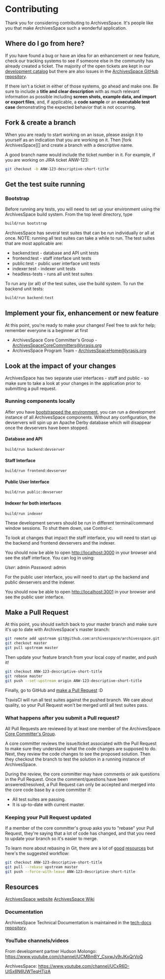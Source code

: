 # Contributing

Thank you for considering contributing to ArchivesSpace. It's people
like you that make ArchivesSpace such a wonderful application.

## Where do I go from here?

If you have found a bug or have an idea for an enhancement or new feature,
check our tracking systems to see if someone else in the community has already
created a ticket. The majority of the open tickets are kept in our [development catalog](https://archivesspace.atlassian.net/projects/ANW/issues/ANW-418?filter=allopenissues) but there are also issues in the [ArchivesSpace GitHub repository](https://github.com/archivesspace/archivesspace/issues).

If there isn't a ticket in either of those systems, go ahead and make one. Be
sure to include a **title and clear description** with as much relevant
information as possible including **screen shots, example data, and import or
export files**, and, if applicable, a **code sample** or an **executable test
case** demonstrating the expected behavior that is not occurring.

## Fork & create a branch

When you are ready to start working on an issue, please assign it to yourself
as an indication that you are working on it. 
Then [fork ArchivesSpace][] and
create a branch with a descriptive name.

A good branch name would include the ticket number in it. For example, if you
are working on JIRA ticket ANW-123:

```sh
git checkout -b ANW-123-descriptive-short-title
```

## Get the test suite running

### Bootstrap

Before running any tests, you will need to set up your environment using the
ArchivesSpace build system. From the top level directory, type

```sh
build/run bootstrap
```

ArchivesSpace has several test suites that can be run individually or all at
once. NOTE: running all test suites can take a while to run. The test suites that
are most applicable are:

* backend:test - database and API unit tests
* frontend:test - staff interface unit tests
* public:test - public user interface unit tests
* indexer:test - indexer unit tests
* headless-tests - runs all unit test suites

To run any (or all) of the test suites, use the build system. To run the backend
unit tests:

```sh
build/run backend:test
```

## Implement your fix, enhancement or new feature

At this point, you're ready to make your changes! Feel free to ask for help;
remember everyone is a beginner at first

* ArchivesSpace Core Committer's Group - ArchivesSpaceCoreCommitters@lyrasis.org
* ArchivesSpace Program Team - ArchivesSpaceHome@lyrasis.org

## Look at the impact of your changes

ArchivesSpace has two separate user interfaces - staff and public - so make sure
to take a look at your changes in the application prior to submitting a pull
request.

### Running components locally

After you have [bootstrapped the environment](#bootstrap), you can run a
development instance of all ArchivesSpace components. Without any configuration,
the devservers will spin up an Apache Derby database which will disappear once the
devservers have been stopped.

#### Database and API
    build/run backend:devserver

#### Staff Interface
    build/run frontend:devserver

#### Public User Interface    
    build/run public:devserver

#### Indexer for both interfaces
    build/run indexer

These development servers should be run in different terminal/command window
sessions. To shut them down, use Control-c.

To look at changes that impact the staff interface, you will need to start up
the backend and frontend devservers and the indexer.

You should now be able to open <http://localhost:3000> in your browser and see
the staff interface. You can log in using:

*User*: admin
*Password*: admin

For the public user interface, you will need to start up the backend and public
devservers and the indexer.

You should now be able to open <http://localhost:3001> in your browser and see
the public user interface.

## Make a Pull Request

At this point, you should switch back to your master branch and make sure it's
up to date with ArchivesSpace's master branch:

```sh
git remote add upstream git@github.com:archivesspace/archivesspace.git
git checkout master
git pull upstream master
```

Then update your feature branch from your local copy of master, and push it!

```sh
git checkout ANW-123-descriptive-short-title
git rebase master
git push --set-upstream origin ANW-123-descriptive-short-title
```

Finally, go to GitHub and [make a Pull Request][] :D

TravisCI will run all test suites against the pushed branch. We care about
quality, so your Pull Request won't be merged until all test suites pass.

### What happens after you submit a Pull request?

All Pull Requests are reviewed by at least one member of the ArchivesSpace [Core Committer's Group](https://archivesspace.atlassian.net/wiki/spaces/ADC/pages/102893918/Core+Committers+Group).

A core committer reviews the issue/ticket associated with the Pull Request to make
sure they understand what the code changes are supposed to do. Next, they review
the code changes to see the proposed solution. Then they checkout the branch to
test the solution in a running instance of ArchivesSpace.

During the review, the core committer may have comments or ask questions in the
Pull Request. Once the comment/questions have been answered/resolved, a Pull
Request can only be accepted and merged into the core code base by a core
committer if:

* All test suites are passing.
* It is up-to-date with current master.

### Keeping your Pull Request updated

If a member of the core committer's group asks you to "rebase" your Pull Request,
they're saying that a lot of code has changed, and that you need to update your
branch so it's easier to merge.

To learn more about rebasing in Git, there are a lot of [good][git rebasing]
[resources][interactive rebase] but here's the suggested workflow:

```sh
git checkout ANW-123-descriptive-short-title
git pull --rebase upstream master
git push --force-with-lease ANW-123-descriptive-short-title
```

## Resources

[ArchivesSpace website](https://archivesspace.org/)
[ArchivesSpace Wiki](https://archivesspace.atlassian.net/wiki/spaces/ADC/overview)

### Documentation

ArchivesSpace Technical Documentation is maintained in the [tech-docs repository](https://github.com/archivesspace/tech-docs).

### YouTube channels/videos

From development partner Hudson Molongo:
https://www.youtube.com/channel/UCMBmBY_CsxwJy9rJKxQrVoQ

ArchivesSpace:
https://www.youtube.com/channel/UCxR6D-UlSx6N6UWTeqHTjzA

[make a pull request]: https://help.github.com/articles/creating-a-pull-request
[git rebasing]: http://git-scm.com/book/en/Git-Branching-Rebasing
[interactive rebase]: https://help.github.com/articles/interactive-rebase
